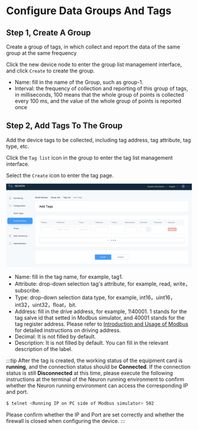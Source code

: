 # Configure Data Groups And Tags

## Step 1, Create A Group

Create a group of tags, in which collect and report the data of the same group at the same frequency

Click the new device node to enter the group list management interface, and click `Create` to create the group.

* Name: fill in the name of the Group, such as group-1.
* Interval: the frequency of collection and reporting of this group of tags, in milliseconds, 100 means that the whole group of points is collected every 100 ms, and the value of the whole group of points is reported once

## Step 2, Add Tags To The Group

Add the device tags to be collected, including tag address, tag attribute, tag type, etc.

Click the `Tag list` icon in the group to enter the tag list management interface.

Select the `Create` icon to enter the tag page.

![tags-add](./assets/tags-add.png)

* Name: fill in the tag name, for example, tag1.
* Attribute: drop-down selection tag's attribute, for example, read, write，subscribe.
* Type: drop-down selection data type, for example, int16，uint16，int32，uint32，float，bit.
* Address: fill in the drive address, for example, 1!40001. 1 stands for the tag salve id that setted in Modbus simulator, and 40001 stands for the tag register address. Please refer to [Introduction and Usage of Modbus](../south-devices/modbus-tcp/modbus-tcp.md) for detailed instructions on driving address.
* Decimal: It is not filled by default.
* Description: It is not filled by default. You can fill in the relevant description of the label.

:::tip
After the tag is created, the working status of the equipment card is **running**, and the connection status should be **Connected**. If the connection status is still **Disconnected** at this time, please execute the following instructions at the terminal of the Neuron running environment to confirm whether the Neuron running environment can access the corresponding IP and port.

```bash
$ telnet <Running IP on PC side of Modbus simulator> 502
```

Please confirm whether the IP and Port are set correctly and whether the firewall is closed when configuring the device.
:::


